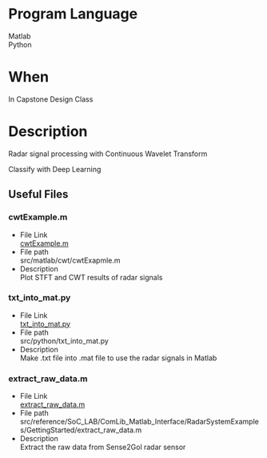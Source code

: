 # Program Language  
Matlab  
Python  
# When  
In Capstone Design Class  
# Description  
Radar signal processing with Continuous Wavelet Transform  
  
Classify with Deep Learning  
## Useful Files  
### cwtExample.m    
- File Link  
[cwtExample.m](https://github.com/kmkim036/Radar-CWT-DeepLearning/blob/master/src/matlab/cwt/cwtExample.m)  
- File path  
src/matlab/cwt/cwtExapmle.m  
- Description  
Plot STFT and CWT results of radar signals  
### txt_into_mat.py  
- File Link  
[txt_into_mat.py](https://github.com/kmkim036/Radar-CWT-DeepLearning/blob/master/src/python/txt_into_mat.py)  
- File path  
src/python/txt_into_mat.py    
- Description  
Make .txt file into .mat file to use the radar signals in Matlab  
### extract_raw_data.m  
- File Link  
[extract_raw_data.m](https://github.com/kmkim036/Radar-CWT-DeepLearning/blob/master/src/reference/SoC_LAB/ComLib_Matlab_Interface/RadarSystemExamples/GettingStarted/extract_raw_data.m)  
- File path  
src/reference/SoC_LAB/ComLib_Matlab_Interface/RadarSystemExamples/GettingStarted/extract_raw_data.m  
- Description  
Extract the raw data from Sense2Gol radar sensor  